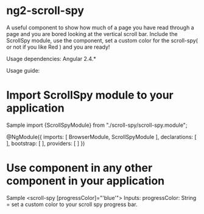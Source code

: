 # ng2-scroll-spy
A useful component to show how much of a page you have read through a page and you are bored looking at the vertical scroll bar. Include the ScrollSpy module, use the <scroll-spy> component, set a custom color for the scroll-spy( or not if you like Red ) and you are ready!


Usage dependencies: Angular 2.4.*

Usage guide:

# Import ScrollSpy module to your application

Sample
import {ScrollSpyModule} from "./scroll-spy/scroll-spy.module";

@NgModule({
  imports:      [ BrowserModule, ScrollSpyModule ],
  declarations: [ <all-your-components> ],
  bootstrap:    [ <bootstrap-component> ],
  providers:    [ <all-your-services> ]
})

# Use component in any other component in your application 

Sample
<scroll-spy [progressColor]="'blue'"></scroll-spy>
Inputs:
progressColor: String = set a custom color to your scroll spy progress bar.


